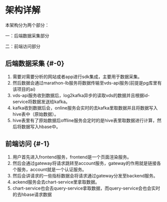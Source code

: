 # 架构详解

本架构分为两个部分：

一：后端数据采集部分

二：前端访问部分

## 后端数据采集 {#-0}

1. 需要对需要分析的网站或者app进行sdk集成，主要用于数据采集。
2. 然后数据会通过marathon-lb服务将数据传输至vds-api服务\(前提是pg库里有该项目的ai\)
3. vds-api服务收到数据后，log2kafka异步的读取vds的数据并且根据id-service将数据发送给kafka。
4. kafka收到数据后会，online服务会实时的去kafka里取数据并且将数据写入hive表中（原始数据）。
5. hive表里有了原始数据后offline服务会定时的是hive表里取数据进行计算，然后将数据写入hbase中。

## 前端访问 {#-1}

1. 用户首先进入frontend服务，frontend是一个页面渲染服务。
2. 然后会通过gateway将请求跳转至account服务，gateway的作用就是链接各个服务，account就是一个认证服务。
3. 然后会讲请求的一些指标数据会将请求通过gateway分发至backend服务。
4. ackend服务会去chart-service里拿取数据。
5. chart-service也会去query-service拿取数据，而query-service会也会实时的去hbase请求数据

